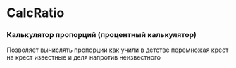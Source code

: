 # CalcRatio

### Калькулятор пропорций (процентный калькулятор)

Позволяет вычислять пропорции как учили в детстве перемножая крест на крест известные и деля напротив неизвестного